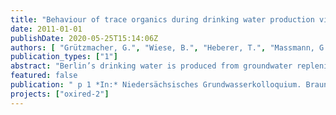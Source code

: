 ```yaml
---
title: "Behaviour of trace organics during drinking water production via subsurface passage"
date: 2011-01-01
publishDate: 2020-05-25T15:14:06Z
authors: [ "Grützmacher, G.", "Wiese, B.", "Heberer, T.", "Massmann, G.", "Dünnbier, U.", "Jekel, M." ]
publication_types: ["1"]
abstract: "Berlin’s drinking water is produced from groundwater replenished by up to 60 % of surface water from the city’s abundant rivers or lakes using bank filtration or artificial groundwater recharge. Currently 700 production wells, located along the banks produce more than 200 Mio m³/a of drinking water, which is treated only for iron and manganese removal before distribution. This is due to the fact that different natural treatment processes (e.g. straining of particles, adsorption or biodegradation) occur during subsurface passage so that post-treatment effort is reduced. Compared to other bank filtration sites world wide, the situation in Berlin is characterized by low hydraulic conductivities but nevertheless high capacities. Interdisciplinary research projects have shown that travel times and redox conditions during subsurface passage are highly transient due to seasonal effects and discontinuous pump operation. Trace organics like pharmaceuticals and x-ray contrast media that occur in Berlin’s surface waters due to relevant shares of treated waste water are attenuated during subsurface passage to varying degree. Substances that were found to be poorly attenuated under oxic conditions or even persistent include carbamazipine, primidone, sulfamethoxazole, 1,5 NDSA, MTBE and EDTA. Under anoxic to anaerobic conditions others like phenazone and diclofenac show little removal. However, none of these substances occur at relevant concentrations in the finished drinking water due to low initial concentrations or additional removal during post-treatment. Research is currently focussing on hybrid systems combining subsurface passage with advanced drinking water treatment in order to be prepared in case higher source concentrations occur."
featured: false
publication: " p 1 *In:* Niedersächsisches Grundwasserkolloquium. Braunschweig. 23.-24.02.2011"
projects: ["oxired-2"]
---
```


